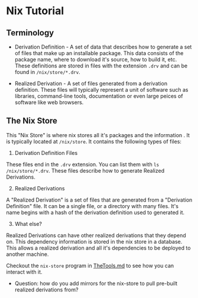 
# Nix Tutorial

## Terminology

* Derivation Definition - A set of data that describes how to generate a set of files that make up an installable package. This data consists of the package name, where to download it's source, how to build it, etc.  These definitions are stored in files with the extension `.drv` and can be found in `/nix/store/*.drv`.

* Realized Derivation - A set of files generated from a derivation definition.  These files will typically represent a unit of software such as libraries, command-line tools, documentation or even large peices of software like web browsers.

## The Nix Store

This "Nix Store" is where nix stores all it's packages and the information .  It is typically located at `/nix/store`.  It contains the following types of files:

1. Derivation Definition Files

These files end in the `.drv` extension.  You can list them with `ls /nix/store/*.drv`. These files describe how to generate Realized Derivations.

2. Realized Derivations

A "Realized Derivation" is a set of files that are generated from a "Derivation Definition" file.  It can be a single file, or a directory with many files.  It's name begins with a hash of the derivation definition used to generated it.

3. What else?

Realized Derivations can have other realized derivations that they depend on.  This dependency information is stored in the nix store in a database.  This allows a realized derivation and all it's dependencies to be deployed to another machine.

Checkout the `nix-store` program in [TheTools.md](TheTools.md) to see how you can interact with it.

* Question: how do you add mirrors for the nix-store to pull pre-built realized derivations from?
